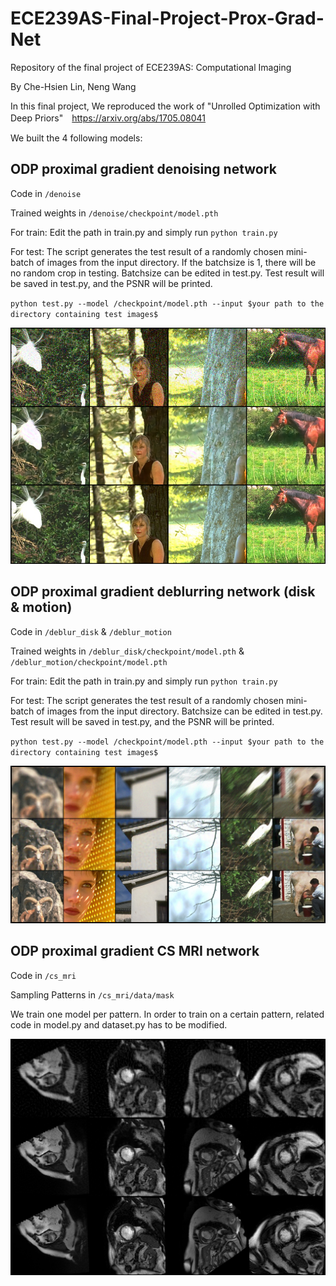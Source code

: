 # ECE239AS-Final-Project-Prox-Grad-Net
Repository of the final project of ECE239AS: Computational Imaging

By Che-Hsien Lin, Neng Wang

In this final project, We reproduced the work of "Unrolled Optimization with Deep Priors"　<https://arxiv.org/abs/1705.08041> 

We built the 4 following models:

## ODP proximal gradient denoising network
Code in `/denoise`

Trained weights in `/denoise/checkpoint/model.pth`

For train:
Edit the path in train.py and simply run `python train.py`

For test:
The script generates the test result of a randomly chosen mini-batch of images from the input directory.
If the batchsize is 1, there will be no random crop in testing. Batchsize can be edited in test.py.
Test result will be saved in test.py, and the PSNR will be printed.

`python test.py --model /checkpoint/model.pth --input $your path to the directory containing test images$`

![denoising](denoising_result.png)

## ODP proximal gradient deblurring network (disk & motion)
Code in `/deblur_disk` & `/deblur_motion`

Trained weights in `/deblur_disk/checkpoint/model.pth` & `/deblur_motion/checkpoint/model.pth`

For train:
Edit the path in train.py and simply run `python train.py`

For test:
The script generates the test result of a randomly chosen mini-batch of images from the input directory. 
Batchsize can be edited in test.py. Test result will be saved in test.py, and the PSNR will be printed.

`python test.py --model /checkpoint/model.pth --input $your path to the directory containing test images$`

![deblurring](deblurring_result.png)

## ODP proximal gradient CS MRI network
Code in `/cs_mri`

Sampling Patterns in `/cs_mri/data/mask`

We train one model per pattern. 
In order to train on a certain pattern, related code in model.py and dataset.py has to be modified.

![cs_mri](cs_mri_result.png)
